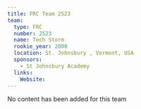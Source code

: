 ```yaml
---
title: FRC Team 2523
team:
  type: FRC
  number: 2523
  name: Tech Storm
  rookie_year: 2008
  location: St. Johnsbury , Vermont, USA
  sponsors:
    - St Johnsbury Academy
  links:
    Website: 
---
```

No content has been added for this team